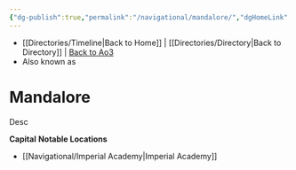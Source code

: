 ```yaml
---
{"dg-publish":true,"permalink":"/navigational/mandalore/","dgHomeLink":false}
---
```


- [[Directories/Timeline\|Back to Home]] | [[Directories/Directory\|Back to Directory]] | [Back to Ao3](https://archiveofourown.org/works/19334440/chapters/45992584)
- Also known as 

# Mandalore
Desc

**Capital**
**Notable Locations**
- [[Navigational/Imperial Academy\|Imperial Academy]]
